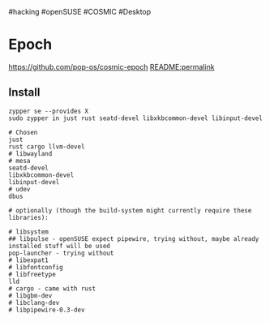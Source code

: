 #hacking #openSUSE #COSMIC #Desktop

# Epoch
https://github.com/pop-os/cosmic-epoch
[README:permalink](https://github.com/pop-os/cosmic-epoch/blob/8ddb4bbe6aa5347e5326cc146dea738111a30c9b/README.md)

## Install
```shell
zypper se --provides X
sudo zypper in just rust seatd-devel libxkbcommon-devel libinput-devel

# Chosen
just
rust cargo llvm-devel
# libwayland
# mesa
seatd-devel
libxkbcommon-devel
libinput-devel
# udev
dbus

# optionally (though the build-system might currently require these libraries):

# libsystem
## libpulse - openSUSE expect pipewire, trying without, maybe already installed stuff will be used
pop-launcher - trying without
# libexpat1
# libfontconfig
# libfreetype
lld
# cargo - came with rust
# libgbm-dev
# libclang-dev
# libpipewire-0.3-dev

```